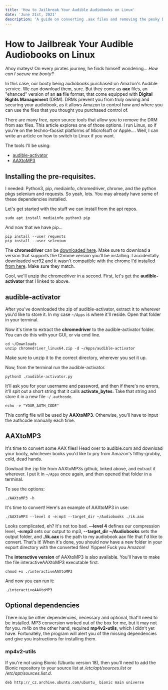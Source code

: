 ```yaml
---
title: 'How to Jailbreak Your Audible Audiobooks on Linux'
date: 'June 21st, 2021'
description: 'A guide on converting .aax files and removing the pesky DRM'
---
```


# How to Jailbreak Your Audible Audiobooks on Linux

Ahoy mateys! On every pirates journey, he finds himself wondering... _How can I secure me booty?_

In this case, our booty being audiobooks purchased on Amazon's Audible service. We can download them, sure. But they come as **aax** files, an "ehanced" version of an **aa** file format, that come equipped with **Digital Rights Management** (DRM). DRMs prevent you from truly owning and securing your audiobook, as it allows Amazon to control how and where you can use the files that you thought you purchased control of.

There are many free, open source tools that allow you to remove the DRM from aax files. This article explores one of those options. I run Linux, so if you're on the techno-facsist platforms of Microfsoft or Apple.... Well, I can write an article on how to switch to Linux if you want.

The tools I'll be using:

- [audible-activator](https://github.com/inAudible-NG/audible-activator)
- [AAXtoMP3](https://github.com/KrumpetPirate/AAXtoMP3)

## Installing the pre-requisites.

I needed: Python3, pip, mediainfo, chromedriver, chrome, and the python pkgs selenium and requests. So yeah, lots. You may already have some of these dependencies installed.

Let's get started with the stuff we can install from the apt repos.

```shell
sudo apt install mediainfo python3 pip
```

And now that we have pip...

```shell
pip install --user requests
pip install --user selenium
```

The **chromedriver** can be [downloaded here](https://sites.google.com/a/chromium.org/chromedriver/downloads). Make sure to download a version that supports the Chrome version you'll be installing. I accidentally downloaded ver92 and it wasn't compatible with the chrome I'd installed [from here](https://www.google.com/chrome/). Make sure they match.

Cool, we'll unzip the chromedriver in a second. First, let's get the **audible-activator** that I linked to above.

## audible-activator

After you've downloaded the zip of audible-activator, extract it to wherever you'd like to store it. In my case `~/Apps` is where it'll reside. Open that folder in your terminal.

Now it's time to extract the **chromedriver** to the audible-activator folder. You can do this with your GUI, or via cmd line.

```shell
cd ~/Downloads
unzip chromedriver_linux64.zip -d ~/Apps/audible-activator
```

Make sure to unzip it to the correct directory, wherever you set it up.

Now, from the terminal run the audible-activator.

```shell
python3 ./audible-activator.py
```

It'll ask you for your username and password, and then if there's no errors, it'll spit out a short string that it calls **activate_bytes**. Take that string and store it in a new file `~/.authcode`.

```shell
echo -e "YOUR_AUTH_CODE"
```

This config file will be used by **AAXtoMP3**. Otherwise, you'll have to input the authcode manually each time.

## AAXtoMP3

It's time to convert some AAX files! Head over to audible.com and download your booty, whichever books you'd like to pry from Amazon's filthy-grubby, cold, dead hands.

Dowload the zip file from AAXtoMP3s github, linked above, and extract it wherever. I put it in `~/Apps` once again, and then opened that folder in a terminal.

To see the options:

```shell
./AAXtoMP3 -h
```

It's time to convert! Here's an example of AAXtoMP3 in use:

```shell
./AAXtoMP3 --level 4 -e:mp3 --target_dir ~/Audiobooks ./ik.aax
```

Looks complicated, eh? It's not too bad. **--level 4** defines our compression level, **-e:mp3** sets our output to mp3, **--target_dir ~/Audiobooks** sets the output folder, and **./ik.aax** is the path to my audiobook aax file that I'd like to convert. That's it! When it's done, you should now have a new folder in your export directory with the converted files! Yippee! Fuck you Amazon!

The **interactive version** of AAXtoMP3 is also available. You'll have to make the file interactiveAAXtoMP3 executable first.

```shell
chmod +x ./interactiveAAXtoMP3
```

And now you can run it:

```shell
./interactiveAAXtoMP3
```

## Optional dependencies

There may be other dependencies, necessary and optional, that'll need to be installed. MP3 conversion worked out of the box for me, but it may not for you. m4b on the other hand, required **mp4v2-utils**, which I didn't yet have. Fortunately, the program will alert you of the missing dependencies and give you instructions for installing them.

### mp4v2-utils

If you're not using Bionic (Ubuntu version 18), then you'll need to add the Bionic repository to your source list at _/etc/apt/sources.list_ or _/etc/apt/sources.list.d_.

`deb http://_cz.archive.ubuntu.com/ubuntu_ bionic main universe`
